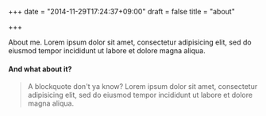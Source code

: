 +++
date = "2014-11-29T17:24:37+09:00"
draft = false
title = "about"

+++

About me. Lorem ipsum dolor sit amet, consectetur adipisicing elit, sed do eiusmod tempor incididunt ut labore et dolore magna aliqua. 

#### And what about it?  

> A blockquote don't ya know? Lorem ipsum dolor sit amet, consectetur adipisicing elit, sed do eiusmod tempor incididunt ut labore et dolore magna aliqua. 
